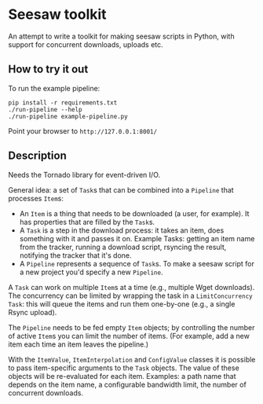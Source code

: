 Seesaw toolkit
==============

An attempt to write a toolkit for making seesaw scripts in Python, with support for concurrent downloads, uploads etc.

How to try it out
-----------------

To run the example pipeline:

    pip install -r requirements.txt
    ./run-pipeline --help
    ./run-pipeline example-pipeline.py

Point your browser to `http://127.0.0.1:8001/`


Description
-----------

Needs the Tornado library for event-driven I/O.

General idea: a set of `Task`s that can be combined into a `Pipeline` that processes `Item`s:

* An `Item` is a thing that needs to be downloaded (a user, for example). It has properties that are filled by the `Task`s.
* A `Task` is a step in the download process: it takes an item, does something with it and passes it on. Example Tasks: getting an item name from the tracker, running a download script, rsyncing the result, notifying the tracker that it's done.
* A `Pipeline` represents a sequence of `Task`s. To make a seesaw script for a new project you'd specify a new `Pipeline`.

A `Task` can work on multiple `Item`s at a time (e.g., multiple Wget downloads). The concurrency can be limited by wrapping the task in a `LimitConcurrency` `Task`: this will queue the items and run them one-by-one (e.g., a single Rsync upload).

The `Pipeline` needs to be fed empty `Item` objects; by controlling the number of active `Item`s you can limit the number of items. (For example, add a new item each time an item leaves the pipeline.)

With the `ItemValue`, `ItemInterpolation` and `ConfigValue` classes it is possible to pass item-specific arguments to the `Task` objects. The value of these objects will be re-evaluated for each item. Examples: a path name that depends on the item name, a configurable bandwidth limit, the number of concurrent downloads.

